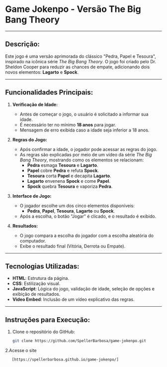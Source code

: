 # Game Jokenpo - Versão The Big Bang Theory

---

## Descrição:
Este jogo é uma versão aprimorada do clássico "Pedra, Papel e Tesoura", inspirado na icônica série *The Big Bang Theory*. O jogo foi criado pelo Dr. Sheldon Cooper para reduzir as chances de empate, adicionando dois novos elementos: **Lagarto** e **Spock**.

---

## Funcionalidades Principais:

1. **Verificação de Idade:**
   - Antes de começar o jogo, o usuário é solicitado a informar sua idade.
   - É necessário ter no mínimo **18 anos** para jogar.
   - Mensagem de erro exibida caso a idade seja inferior a 18 anos.

2. **Regras do Jogo:**
   - Após confirmar a idade, o jogador pode acessar as regras do jogo.
   - As regras são explicadas por meio de um vídeo da série *The Big Bang Theory*, mostrando como os elementos se relacionam:
     - **Pedra** esmaga **Tesoura** e **Lagarto**.
     - **Papel** cobre **Pedra** e refuta **Spock**.
     - **Tesoura** corta **Papel** e decapita **Lagarto**.
     - **Lagarto** envenena **Spock** e come **Papel**.
     - **Spock** quebra **Tesoura** e vaporiza **Pedra**.

3. **Interface de Jogo:**
   - O jogador escolhe um dos cinco elementos disponíveis:
     - **Pedra**, **Papel**, **Tesoura**, **Lagarto** ou **Spock**.
   - Após a escolha, o botão "Jogar" é clicado, e o resultado é exibido.

4. **Resultados:**
   - O jogo compara a escolha do jogador com a escolha aleatória do computador.
   - Exibe o resultado final (Vitória, Derrota ou Empate).

---

## Tecnologias Utilizadas:
- **HTML**: Estrutura da página.
- **CSS**: Estilização visual.
- **JavaScript**: Lógica do jogo, validação de idade, seleção de opções e exibição de resultados.
- **Video Embed**: Inclusão de um vídeo explicativo das regras.

---

## Instruções para Execução:
1. Clone o repositório do GitHub:
   ```bash
   git clone https://github.com/SpellerBarbosa/game-jokenpo.git

2.Acesse o site
```bash
   [https://spellerbarbosa.github.io/game-jokenpo/]
   
   
